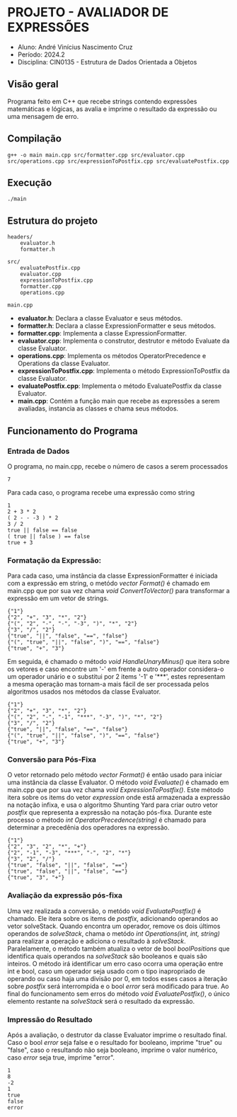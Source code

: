 # PROJETO - AVALIADOR DE EXPRESSÕES 
- Aluno: André Vinícius Nascimento Cruz
- Período: 2024.2
- Disciplina: CIN0135 - Estrutura de Dados Orientada a Objetos 

## Visão geral
Programa feito em C++ que recebe strings contendo expressões matemáticas e lógicas, as avalia e imprime o resultado da expressão ou uma mensagem de erro.

## Compilação
```
g++ -o main main.cpp src/formatter.cpp src/evaluator.cpp src/operations.cpp src/expressionToPostfix.cpp src/evaluatePostfix.cpp 
```

## Execução
```            
./main
```

## Estrutura do projeto
```
headers/
    evaluator.h
    formatter.h

src/
    evaluatePostfix.cpp
    evaluator.cpp
    expressionToPostfix.cpp
    formatter.cpp
    operations.cpp
    
main.cpp

```
- **evaluator.h**: Declara a classe Evaluator e seus métodos.
- **formatter.h**: Declara a classe ExpressionFormatter e seus métodos.
- **formatter.cpp**: Implementa a classe ExpressionFormatter.
- **evaluator.cpp**: Implementa o construtor, destrutor e método Evaluate da classe Evaluator.
- **operations.cpp**: Implementa os métodos OperatorPrecedence e Operations da classe Evaluator.
- **expressionToPostfix.cpp**: Implementa o método ExpressionToPostfix da classe Evaluator.
- **evaluatePostfix.cpp**: Implementa o método EvaluatePostfix da classe Evaluator.
- **main.cpp**: Contém a função main que recebe as expressões a serem avaliadas, instancia as classes e chama seus métodos.

## Funcionamento do Programa

### Entrada de Dados

O programa, no main.cpp, recebe o número de casos a serem processados
```
7
```
Para cada caso, o programa recebe uma expressão como string
```
1
2 + 3 * 2
( 2 - - -3 ) * 2
3 / 2
true || false == false
( true || false ) == false
true + 3
```
### Formatação da Expressão:

Para cada caso, uma instância da classe ExpressionFormatter é iniciada com a expressão em string, o metódo *vector<string> Format()* é chamado em main.cpp que por sua vez chama *void ConvertToVector()* para transformar a expressão em um vetor de strings.
```
{"1"}
{"2", "+", "3", "*", "2"}
{"(", "2", "-", "-", "-3", ")", "*", "2"}
{"3", "/", "2"}
{"true", "||", "false", "==", "false"}
{"(", "true", "||", "false", ")", "==", "false"}
{"true", "+", "3"}
``` 

Em seguida, é chamado o método *void HandleUnaryMinus()* que itera sobre os vetores e caso encontre um '-' em frente a outro operador considera-o um operador unário e o substitui por 2 items '-1' e '***', estes representam a mesma operação mas tornam-a mais fácil de ser processada pelos algoritmos usados nos métodos da classe Evaluator.
```
{"1"}
{"2", "+", "3", "*", "2"}
{"(", "2", "-", "-1", "***", "-3", ")", "*", "2"}
{"3", "/", "2"}
{"true", "||", "false", "==", "false"}
{"(", "true", "||", "false", ")", "==", "false"}
{"true", "+", "3"}
``` 
### Conversão para Pós-Fixa
O vetor retornado pelo método *vector<string> Format()* é então usado para iniciar uma instância da classe Evaluator. O método *void Evaluate()* é chamado em main.cpp que por sua vez chama *void ExpressionToPostfix()*. Este método itera sobre os items do vetor *expression* onde está armazenada a expressão na notação infixa, e usa o algoritmo Shunting Yard para criar outro vetor *postfix* que representa a expressão na notação pós-fixa. Durante este processo o método *int OperatorPrecedence(string)* é chamado para determinar a precedênia dos operadores na expressão.
```
{"1"}
{"2", "3", "2", "*", "+"}
{"2", "-1", "-3", "***", "-", "2", "*"}
{"3", "2", "/"}
{"true", "false", "||", "false", "=="}
{"true", "false", "||", "false", "=="}
{"true", "3", "+"}
```
### Avaliação da expressão pós-fixa
Uma vez realizada a conversão, o metódo *void EvaluatePostfix()* é chamado. Ele itera sobre os items de *postfix*, adicionando operandos ao vetor solveStack. Quando encontra um operador, remove os dois últimos operandos de *solveStack*, chama o metódo *int Operations(int, int, string)* para realizar a operação e adiciona o resultado à *solveStack*. Paralelamente, o método também atualiza o vetor de bool *boolPositions* que identifica quais operandos na *solveStack* são booleanos e quais são inteiros. O método irá identificar um erro caso ocorra uma operação entre int e bool, caso um operador seja usado com o tipo inapropriado de operando ou caso haja uma divisão por 0, em todos esses casos a iteração sobre *postfix* será interrompida e o bool *error* será modificado para true. Ao final do funcionamento sem erros do método *void EvaluatePostfix()*, o único elemento restante na *solveStack* será o resultado da expressão.

### Impressão do Resultado
Após a avaliação, o destrutor da classe Evaluator imprime o resultado final. Caso o bool *error* seja false e o resultado for booleano, imprime "true" ou "false", caso o resultando não seja booleano, imprime o valor numérico, caso *error* seja true, imprime "error".
```
1
8
-2
1
true
false
error
```
